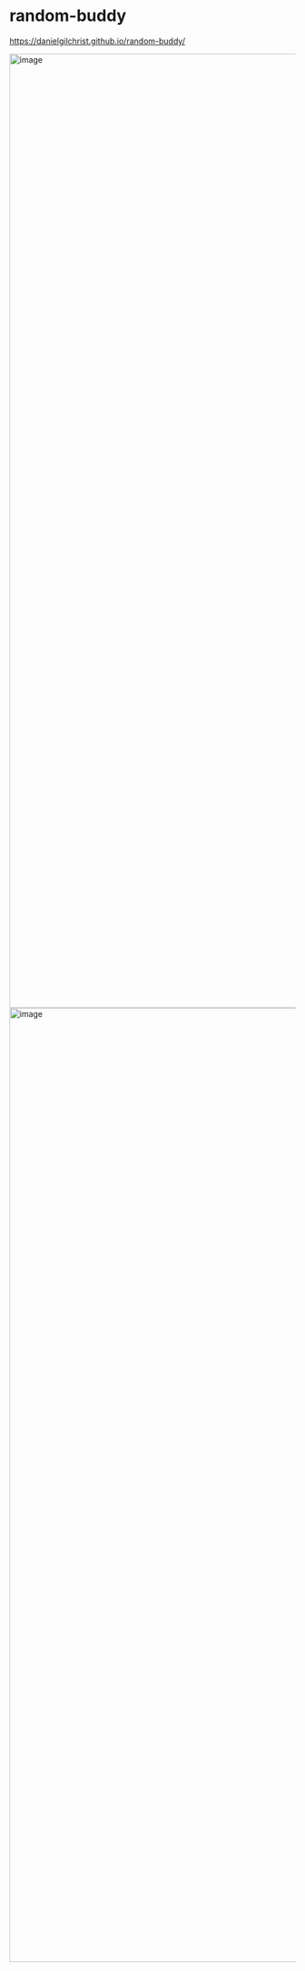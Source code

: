 # random-buddy
https://danielgilchrist.github.io/random-buddy/

<img width="1680" alt="image" src="https://github.com/DanielGilchrist/random-buddy/assets/13454550/f61f1f17-c051-4552-a016-bd6c7ffc2068">
<img width="1680" alt="image" src="https://github.com/DanielGilchrist/random-buddy/assets/13454550/ddee6640-c582-402e-b547-94b5cbc18e14">
